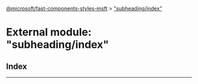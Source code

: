 [@microsoft/fast-components-styles-msft](../README.md) > ["subheading/index"](../modules/_subheading_index_.md)

# External module: "subheading/index"

## Index

---

